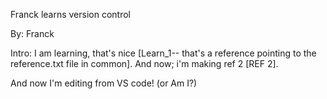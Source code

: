Franck learns version control

By: Franck

Intro: I am learning, that's nice [Learn_1-- that's a reference pointing to the reference.txt file in common].
And now; i'm making ref 2 [REF 2].

And now I'm editing from VS code!
(or Am I?)
